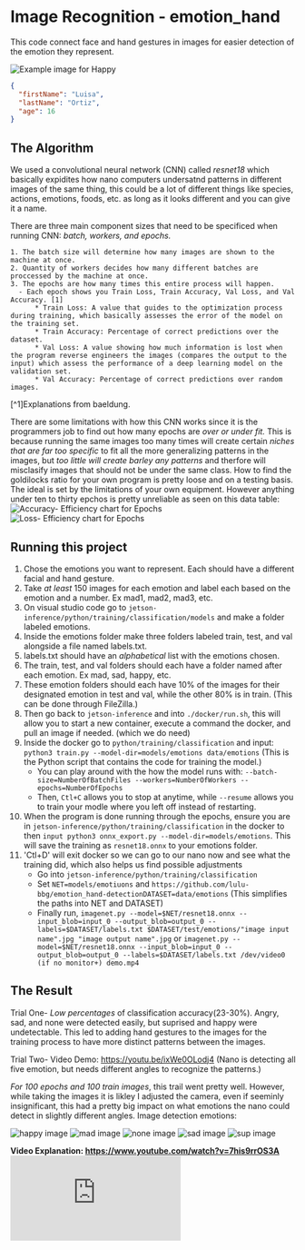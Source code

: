 # Image Recognition - emotion_hand
This code connect face and hand gestures in images for easier detection of the emotion they represent.

![Example image for Happy](https://github.com/lulu-bbg/emotion_hand-detection/blob/main/happy_hand%20(2).jpg?raw=true)

```json
{
  "firstName": "Luisa",
  "lastName": "Ortiz",
  "age": 16
}
```

## The Algorithm
We used a convolutional neural network (CNN) called *resnet18* which basically expidites how nano computers undersatnd patterns in different images of the same thing, this could be a lot of different things like species, actions, emotions, foods, etc. as long as it looks different and you can give it a name. 

There are three main component sizes that need to be specificed when running CNN: *batch, workers, and epochs.*

    1. The batch size will determine how many images are shown to the machine at once. 
    2. Quantity of workers decides how many different batches are proccessed by the machine at once. 
    3. The epochs are how many times this entire process will happen.
      - Each epoch shows you Train Loss, Train Accuracy, Val Loss, and Val Accuracy. [1]
          * Train Loss: A value that guides to the optimization process during training, which basically assesses the error of the model on the training set.
          * Train Accuracy: Percentage of correct predictions over the dataset.
          * Val Loss: A value showing how much information is lost when the program reverse engineers the images (compares the output to the input) which assess the performance of a deep learning model on the validation set.
          * Val Accuracy: Percentage of correct predictions over random images.
[^1]Explanations from baeldung.
    
There are some limitations with how this CNN works since it is the programmers job to find out how many epochs are *over or under fit.* This is because running the same images too many times will create certain *niches that are far too specific* to fit all the more generalizing patterns in the images, but *too little will create barley any patterns* and therfore will misclasify images that should not be under the same class.
How to find the goldilocks ratio for your own program is pretty loose and on a testing basis. The ideal is set by the limitations of your own equipment. 
However anything under ten to thirty epchos is pretty unreliable as seen on this data table:
![Accuracy- Efficiency chart for Epochs](https://github.com/lulu-bbg/emotion_hand-detection/blob/main/Accuracy.png?raw=true)
![Loss- Efficiency chart for Epochs](https://github.com/lulu-bbg/emotion_hand-detection/blob/main/Loss.png?raw=true)

## Running this project

1. Chose the emotions you want to represent. Each should have a different facial and hand gesture.
2. Take *at least* 150 images for each emotion and label each based on the emotion and a number. Ex mad1, mad2, mad3, etc.
3. On visual studio code go to `jetson-inference/python/training/classification/models` and make a folder labeled emotions.
4. Inside the emotions folder make three folders labeled train, test, and val alongside a file named labels.txt.
5. labels.txt should have an *alphabetical* list with the emotions chosen.
6. The train, test, and val folders should each have a folder named after each emotion. Ex mad, sad, happy, etc.
7. These emotion folders should each have 10% of the images for their designated emotion in test and val, while the other 80% is in train. (This can be done through FileZilla.)
8. Then go back to `jetson-inference` and into `./docker/run.sh`, this will allow you to start a new container, execute a command the docker, and pull an image if needed. (which we do need)
9. Inside the docker go to `python/training/classification` and input: `python3 train.py --model-dir=models/emotions data/emotions` (This is the Python script that contains the code for training the model.)
    - You can play around with the how the model runs with: `--batch-size=NumberOfBatchFiles --workers=NumberOfWorkers --epochs=NumberOfEpochs`
    - Then, `Ctl+C` allows you to stop at anytime, while `--resume` allows you to train your modle where you left off instead of restarting.
11. When the program is done running through the epochs, ensure you are in `jetson-inference/python/training/classification` in the docker to then `input python3 onnx_export.py --model-dir=models/emotions`. This will save the training as `resnet18.onnx` to your emotions folder.
12. 'Ctl+D' will exit docker so we can go to our nano now and see what the training did, which also helps us find possible adjustments
    - Go into `jetson-inference/python/training/classification`
    - Set `NET=models/emotiuons` and `https://github.com/lulu-bbg/emotion_hand-detectionDATASET=data/emotions` (This simplifies the paths into NET and DATASET)
    - Finally run, `imagenet.py --model=$NET/resnet18.onnx --input_blob=input_0 --output_blob=output_0 --labels=$DATASET/labels.txt $DATASET/test/emotions/"image input name".jpg "image output name".jpg`
      or
      `imagenet.py --model=$NET/resnet18.onnx --input_blob=input_0 --output_blob=output_0 --labels=$DATASET/labels.txt /dev/video0 (if no monitor+) demo.mp4`

## The Result
Trial One- *Low percentages* of classification accuracy(23-30%). Angry, sad, and none were detected easily, but suprised and happy were undetectable. This led to adding hand gestures to the images for the training process to have more distinct patterns between the images.

Trial Two- Video Demo: https://youtu.be/ixWe0OLodj4
(Nano is detecting all five emotion, but needs different angles to recognize the patterns.)

*For 100 epochs and 100 train images*, this trail went pretty well. However, while taking the images it is likley I adjusted the camera, even if seeminly insignificant, this had a pretty big impact on what emotions the nano could detect in slightly different angles. Image detection emotions:

![happy image](https://github.com/lulu-bbg/emotion_hand-detection/blob/main/happy.jpg?raw=true)
![mad image](https://github.com/lulu-bbg/emotion_hand-detection/blob/main/mad.jpg?raw=true)
![none image](https://github.com/lulu-bbg/emotion_hand-detection/blob/main/none.jpg?raw=true)
![sad image](https://github.com/lulu-bbg/emotion_hand-detection/blob/main/sad.jpg?raw=true)
![sup image](https://github.com/lulu-bbg/emotion_hand-detection/blob/main/sup.jpg?raw=true)

**Video Explanation: https://www.youtube.com/watch?v=7his9rrOS3A**
![train.py](https://github.com/lulu-bbg/emotion_hand-detection/blob/main/train.py)
